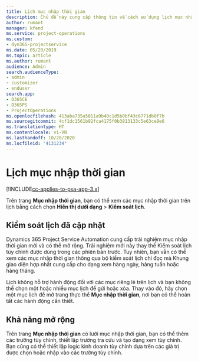 ```yaml
---
title: Lịch mục nhập thời gian
description: Chủ đề này cung cấp thông tin về cách sử dụng lịch mục nhập thời gian.
author: rumant
manager: kfend
ms.service: project-operations
ms.custom:
- dyn365-projectservice
ms.date: 05/20/2019
ms.topic: article
ms.author: rumant
audience: Admin
search.audienceType:
- admin
- customizer
- enduser
search.app:
- D365CE
- D365PS
- ProjectOperations
ms.openlocfilehash: 413aba735a5011a9b40c1d5b0bf43c6771db0f7b
ms.sourcegitcommit: 4cf1dc1561b92fca4175f0b3813133c5e63ce8e6
ms.translationtype: HT
ms.contentlocale: vi-VN
ms.lasthandoff: 10/28/2020
ms.locfileid: "4131234"
---
```

# <a name="time-entry-calendar"></a>Lịch mục nhập thời gian

[!INCLUDE[cc-applies-to-psa-app-3.x](../includes/cc-applies-to-psa-app-3x.md)]

Trên trang **Mục nhập thời gian**, bạn có thể xem các mục nhập thời gian trên lịch bằng cách chọn **Hiển thị dưới dạng** \> **Kiểm soát lịch**.

## <a name="updated-calendar-control"></a>Kiểm soát lịch đã cập nhật

Dynamics 365 Project Service Automation cung cấp trải nghiệm mục nhập thời gian mới và có thể mở rộng. Trải nghiệm mới này thay thế Kiểm soát lịch tùy chỉnh được dùng trong các phiên bản trước. Tuy nhiên, bạn vẫn có thể xem các mục nhập thời gian thông qua bộ kiểm soát lịch chỉ đọc mà Khung giao diện hợp nhất cung cấp cho dạng xem hàng ngày, hàng tuần hoặc hàng tháng.

Lịch không hỗ trợ hành động đối với các mục riêng lẻ trên lịch và bạn không thể chọn một hoặc nhiều mục lịch để gửi hoặc xóa. Thay vào đó, hãy chọn một mục lịch để mở trang thực thể **Mục nhập thời gian**, nơi bạn có thể hoàn tất các hành động cần thiết.

## <a name="extensibility"></a>Khả năng mở rộng

Trên trang **Mục nhập thời gian** có lưới mục nhập thời gian, bạn có thể thêm các trường tùy chỉnh, thiết lập trường tra cứu và tạo dạng xem tùy chỉnh. Bạn cũng có thể thiết lập logic kinh doanh tùy chỉnh dựa trên các giá trị được chọn hoặc nhập vào các trường tùy chỉnh.
